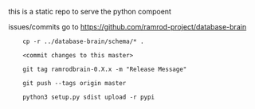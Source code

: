 this is a static repo to serve the python compoent

issues/commits go to https://github.com/ramrod-project/database-brain




```
    cp -r ../database-brain/schema/* .

    <commit changes to this master>

    git tag ramrodbrain-0.X.x -m "Release Message"

    git push --tags origin master

    python3 setup.py sdist upload -r pypi
```
